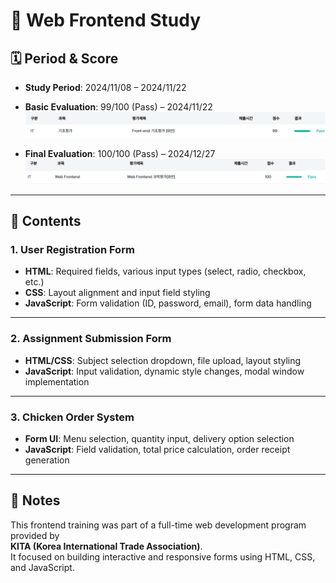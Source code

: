 # 🎨 Web Frontend Study

## 🗓️ Period & Score

- **Study Period**: 2024/11/08 – 2024/11/22  
- **Basic Evaluation**: 99/100 (Pass) – 2024/11/22  
![Frontend_exam_result](/images/Frontend_basic_exam_result.png)

- **Final Evaluation**: 100/100 (Pass) – 2024/12/27  
![Frontend_exam_result](/images/Frontend_exam_result.png)

---

## 📌 Contents

### 1. User Registration Form
- **HTML**: Required fields, various input types (select, radio, checkbox, etc.)
- **CSS**: Layout alignment and input field styling
- **JavaScript**: Form validation (ID, password, email), form data handling

---

### 2. Assignment Submission Form
- **HTML/CSS**: Subject selection dropdown, file upload, layout styling
- **JavaScript**: Input validation, dynamic style changes, modal window implementation

---

### 3. Chicken Order System
- **Form UI**: Menu selection, quantity input, delivery option selection
- **JavaScript**: Field validation, total price calculation, order receipt generation

---

## 💬 Notes

This frontend training was part of a full-time web development program provided by  
**KITA (Korea International Trade Association)**.  
It focused on building interactive and responsive forms using HTML, CSS, and JavaScript.
